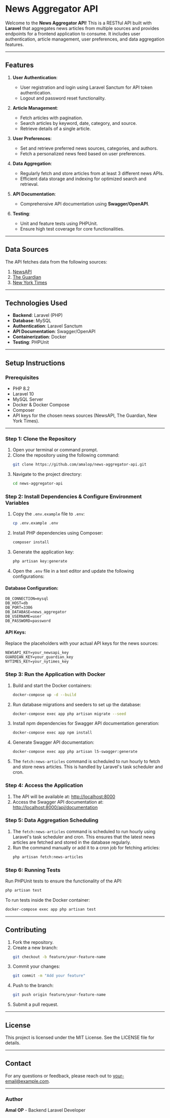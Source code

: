 # News Aggregator API

Welcome to the **News Aggregator API**! This is a RESTful API built with **Laravel** that aggregates news articles from multiple sources and provides endpoints for a frontend application to consume. It includes user authentication, article management, user preferences, and data aggregation features.

---

## Features

1. **User Authentication**:
   - User registration and login using Laravel Sanctum for API token authentication.
   - Logout and password reset functionality.

2. **Article Management**:
   - Fetch articles with pagination.
   - Search articles by keyword, date, category, and source.
   - Retrieve details of a single article.

3. **User Preferences**:
   - Set and retrieve preferred news sources, categories, and authors.
   - Fetch a personalized news feed based on user preferences.

4. **Data Aggregation**:
   - Regularly fetch and store articles from at least 3 different news APIs.
   - Efficient data storage and indexing for optimized search and retrieval.

5. **API Documentation**:
   - Comprehensive API documentation using **Swagger/OpenAPI**.

6. **Testing**:
   - Unit and feature tests using PHPUnit.
   - Ensure high test coverage for core functionalities.

---

## Data Sources

The API fetches data from the following sources:
1. [NewsAPI](https://newsapi.org/)
2. [The Guardian](https://open-platform.theguardian.com/)
3. [New York Times](https://developer.nytimes.com/)

---

## Technologies Used

- **Backend**: Laravel (PHP)
- **Database**: MySQL
- **Authentication**: Laravel Sanctum
- **API Documentation**: Swagger/OpenAPI
- **Containerization**: Docker
- **Testing**: PHPUnit

---

## Setup Instructions

### Prerequisites

- PHP 8.2
- Laravel 10
- MySQL Server
- Docker & Docker Compose
- Composer
- API keys for the chosen news sources (NewsAPI, The Guardian, New York Times).

---

### Step 1: Clone the Repository
1. Open your terminal or command prompt.
2. Clone the repository using the following command:
   ```bash
   git clone https://github.com/amalop/news-aggregator-api.git
   ```
3. Navigate to the project directory:
   ```bash
   cd news-aggregator-api
   ```

### Step 2: Install Dependencies & Configure Environment Variables
1. Copy the `.env.example` file to `.env`:
   ```bash
   cp .env.example .env
   ```
2. Install PHP dependencies using Composer:
   ```bash
   composer install
   ```
3. Generate the application key:
   ```bash
   php artisan key:generate
   ```
4. Open the `.env` file in a text editor and update the following configurations:

#### Database Configuration:
```
DB_CONNECTION=mysql
DB_HOST=db
DB_PORT=3306
DB_DATABASE=news_aggregator
DB_USERNAME=user
DB_PASSWORD=password
```

#### API Keys:
Replace the placeholders with your actual API keys for the news sources:
```
NEWSAPI_KEY=your_newsapi_key
GUARDIAN_KEY=your_guardian_key
NYTIMES_KEY=your_nytimes_key
```

### Step 3: Run the Application with Docker

1. Build and start the Docker containers:
    ```bash
    docker-compose up -d --build
    ```
2. Run database migrations and seeders to set up the database:
    ```bash
    docker-compose exec app php artisan migrate --seed
    ```
3. Install npm dependencies for Swagger API documentation generation:
    ```bash
    docker-compose exec app npm install
    ```
4. Generate Swagger API documentation:
    ```bash
    docker-compose exec app php artisan l5-swagger:generate
    ```
5. The `fetch:news-articles` command is scheduled to run hourly to fetch and store news articles. This is handled by Laravel's task scheduler and cron.

### Step 4: Access the Application
1. The API will be available at: [http://localhost:8000](http://localhost:8000)
2. Access the Swagger API documentation at: [http://localhost:8000/api/documentation](http://localhost:8000/api/documentation)

### Step 5: Data Aggregation Scheduling
1. The `fetch:news-articles` command is scheduled to run hourly using Laravel's task scheduler and cron. This ensures that the latest news articles are fetched and stored in the database regularly.
2. Run the command manually or add it to a cron job for fetching articles:
   ```bash
   php artisan fetch:news-articles
   ```

### Step 6: Running Tests
Run PHPUnit tests to ensure the functionality of the API:
```bash
php artisan test
```
To run tests inside the Docker container:
```bash
docker-compose exec app php artisan test
```

---

## Contributing

1. Fork the repository.
2. Create a new branch:
   ```bash
   git checkout -b feature/your-feature-name
   ```
3. Commit your changes:
   ```bash
   git commit -m "Add your feature"
   ```
4. Push to the branch:
   ```bash
   git push origin feature/your-feature-name
   ```
5. Submit a pull request.

---

## License

This project is licensed under the MIT License. See the LICENSE file for details.

---

## Contact

For any questions or feedback, please reach out to your-email@example.com.

---

### Author
**Amal OP** - Backend Laravel Developer

